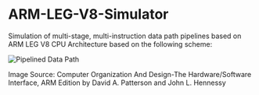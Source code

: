# ARM-LEG-V8-Simulator
Simulation of multi-stage, multi-instruction data path pipelines based on ARM LEG V8 CPU Architecture based on the following scheme:


![Pipelined Data Path](https://image.ibb.co/b8xwjJ/DataPath.jpg)

Image Source: Computer Organization And Design-The Hardware/Software Interface, ARM Edition by David A. Patterson and John L. Hennessy
